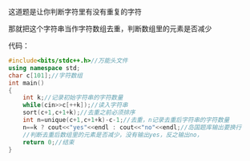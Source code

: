 这道题是让你判断字符里有没有重复的字符

那就把这个字符串当作字符数组去重，判断数组里的元素是否减少

代码：

```cpp
#include<bits/stdc++.h>//万能头文件
using namespace std;
char c[101];//字符数组
int main() 
{
    int k;//记录初始字符串的字符数量
    while(cin>>c[++k]);//读入字符串
    sort(c+1,c+1+k);//去重之前必须排序
    int n=unique(c+1,c+1+k)-c-1;//去重，n记录去重后字符串的字符数量
    n==k ? cout<<"yes"<<endl : cout<<"no"<<endl;//岛国题库输出要换行
    //判断去重后数组里的元素是否减少，没有输出yes，反之输出no，
    return 0;//结束
}